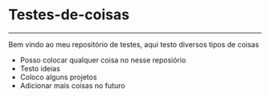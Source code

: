 ﻿# Testes-de-coisas
----------
Bem vindo ao meu repositório de testes, aqui testo diversos tipos de coisas
- Posso colocar qualquer coisa no nesse reposiório
- Testo ideias
- Coloco alguns projetos
- Adicionar mais coisas no futuro
